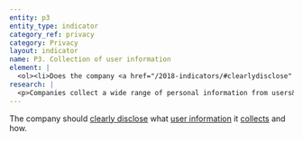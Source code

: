 ```yaml
---
entity: p3
entity_type: indicator
category_ref: privacy
category: Privacy
layout: indicator
name: P3. Collection of user information
element: | 
  <ol><li>Does the company <a href="/2018-indicators/#clearlydisclose" target="_blank" rel="noopener">clearly disclose</a> what types of user information it <a href="/wp-admin/collect">collects</a>?</li><li>For each type of <a href="/2018-indicators/#userinformation" target="_blank" rel="noopener">user information</a> the company <a href="/wp-admin/collect">collects</a>, does the company <a href="/2018-indicators/#clearlydisclose" target="_blank" rel="noopener">clearly disclose</a> how it collects that user information?</li><li>Does the company <a href="/2018-indicators/#clearlydisclose" target="_blank" rel="noopener">clearly disclose</a> that it limits collection of <a href="/2018-indicators/#userinformation" target="_blank" rel="noopener">user information</a> to what is directly relevant and necessary to accomplish the purpose of its service?</li><li>(For <a href="/2018-indicators/#mobile" target="_blank" rel="noopener">mobile ecosystems</a>): Does the company <a href="/2018-indicators/#clearlydisclose" target="_blank" rel="noopener">clearly disclose</a> that it evaluates whether the <a href="/2018-indicators/#privacypolicy" target="_blank" rel="noopener">privacy policies</a> of third-party <a href="/2018-indicators/#app" target="_blank" rel="noopener">apps</a> made available through its <a href="/2018-indicators/#appstore" target="_blank" rel="noopener">app store</a> disclose what <a href="/2018-indicators/#userinformation" target="_blank" rel="noopener">user information</a> the apps collect?</li><li>(For <a href="/2018-indicators/#mobile" target="_blank" rel="noopener">mobile ecosystems</a>): Does the company <a href="/2018-indicators/#clearlydisclose" target="_blank" rel="noopener">clearly disclose</a> that it evaluates whether third-party <a href="/2018-indicators/#app" target="_blank" rel="noopener">apps</a> made available through its <a href="/2018-indicators/#appstore" target="_blank" rel="noopener">app store </a>limit collection of <a href="/2018-indicators/#userinformation" target="_blank" rel="noopener">user information</a> to what is directly relevant and necessary to accomplish the purpose of the app?</li></ol>
research: | 
  <p>Companies collect a wide range of personal information from users&mdash;from personal details and account profiles to a user&rsquo;s activities and location. We expect companies to clearly disclose what user information (<em>as RDR defines it, below</em>) they collect and how they do so. We also expect companies to commit to the principle of&nbsp;<a href="/2019-indicators/#dataminimization">data minimization</a>&nbsp;and to demonstrate how this principle shapes their practices regarding user information. If companies collect multiple types of information, we expect them to provide detail on how they handle each type of information. For mobile ecosystems, we expect the company to clearly disclose whether the privacy policies of the apps that are available in its app store specify what user information the apps collect and whether those policies comply with data minimization principles.</p><p>RDR takes an expansive interpretation of&nbsp;<a href="/2019-indicators/#userinformation">user information</a>, which according to our definition constitutes: &ldquo;any data that is connected to an identifiable person, or may be connected to such a person by combining datasets or utilizing data-mining techniques.&rdquo;</p><p>As further explanation,&nbsp;<a href="/2019-indicators/#userinformation">user information</a>&nbsp;is any data that documents a user&rsquo;s characteristics and/or activities. This information may or may not be tied to a specific user account. This information includes, but is not limited to, personal correspondence, user-generated content, account preferences and settings, log and access data, data about a user&rsquo;s activities or preferences collected from third parties either through behavioral tracking or purchasing of data, and all forms of metadata. User information is never considered anonymous except when included solely as a basis to generate global measures (e.g. number of active monthly users). For example, the statement, &lsquo;Our service has 1 million monthly active users,&rsquo; contains anonymous data, since it does not give enough information to know who those 1 million users are.</p><p>Anonymous data is &ldquo;data that is in no way connected to another piece of information that could enable a user to be identified.&rdquo;</p><p>This expansive view is necessary to reflect several facts. First, skilled analysts can de-anonymize large data sets. This renders nearly all promises of anonymization unattainable. In essence, any data tied to an &ldquo;anonymous identifier&rdquo; is not anonymous; rather, this is often pseudonymous data that may be tied back to the user&rsquo;s offline identity. Second, metadata may be as or more revealing of a user&rsquo;s associations and interests than content data, thus this data is of vital interest. Third, entities that have access to many sources of data, such as data brokers and governments, may be able to pair two or more data sources to reveal information about users. Thus, sophisticated actors can use data that seems anonymous to construct a larger picture of a user.</p><p>In some cases, laws or regulations may require companies to collect certain information or may prohibit or discourage the company from disclosing what user information they collect. Researchers will document situations where this is the case, but a company will still lose points if it fails to meet all elements. This represents a situation where the law causes companies to be uncompetitive, and we encourage companies to advocate for laws that enable them to fully respect users&rsquo; rights to freedom of expression and privacy.</p><p><strong>Potential sources:</strong></p><ul><li>Company privacy policy</li><li>Company webpage or section on data protection or data collection</li></ul>
---
```

The company should [clearly disclose](/2018-indicators/#clearlydisclose) what [user information](/2018-indicators/#userinformation) it [collects](/wp-admin/collect) and how.

